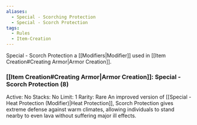 ```yaml
---
aliases:
  - Special - Scorching Protection
  - Special - Scorch Protection
tags:
  - Rules
  - Item-Creation
---
```

Special - Scorch Protection a [[Modifiers|Modifier]] used in [[Item Creation#Creating Armor|Armor Creation]].

### [[Item Creation#Creating Armor|Armor Creation]]: Special - Scorch Protection (8)
Active: No
Stacks: No
Limit: 1
Rarity: Rare
An improved version of [[Special - Heat Protection (Modifier)|Heat Protection]], Scorch Protection gives extreme defense against warm climates, allowing individuals to stand nearby to even lava without suffering major ill effects.
